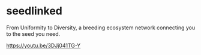 # seedlinked
From Uniformity to Diversity, a breeding ecosystem network connecting you to the seed you need.

https://youtu.be/3DJj041TG-Y
